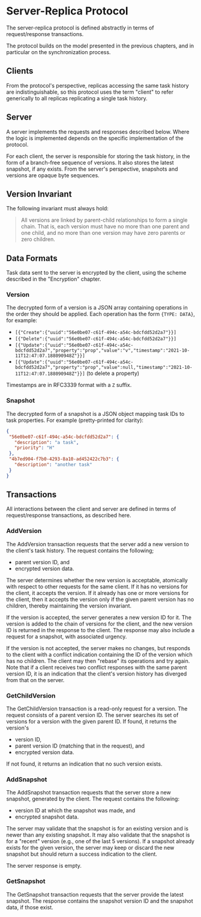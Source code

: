 # Server-Replica Protocol

The server-replica protocol is defined abstractly in terms of request/response transactions.

The protocol builds on the model presented in the previous chapters, and in particular on the synchronization process.

## Clients

From the protocol's perspective, replicas accessing the same task history are indistinguishable, so this protocol uses the term "client" to refer generically to all replicas replicating a single task history.

## Server

A server implements the requests and responses described below.
Where the logic is implemented depends on the specific implementation of the protocol.

For each client, the server is responsible for storing the task history, in the form of a branch-free sequence of versions.
It also stores the latest snapshot, if any exists.
From the server's perspective, snapshots and versions are opaque byte sequences.

## Version Invariant

The following invariant must always hold:

> All versions are linked by parent-child relationships to form a single chain.
> That is, each version must have no more than one parent and one child, and no more than one version may have zero parents or zero children.

## Data Formats

Task data sent to the server is encrypted by the client, using the scheme described in the "Encryption" chapter.

### Version

The decrypted form of a version is a JSON array containing operations in the order they should be applied.
Each operation has the form `{TYPE: DATA}`, for example:

 * `[{"Create":{"uuid":"56e0be07-c61f-494c-a54c-bdcfdd52d2a7"}}]`
 * `[{"Delete":{"uuid":"56e0be07-c61f-494c-a54c-bdcfdd52d2a7"}}]`
 * `[{"Update":{"uuid":"56e0be07-c61f-494c-a54c-bdcfdd52d2a7","property":"prop","value":"v","timestamp":"2021-10-11T12:47:07.188090948Z"}}]`
 * `[{"Update":{"uuid":"56e0be07-c61f-494c-a54c-bdcfdd52d2a7","property":"prop","value":null,"timestamp":"2021-10-11T12:47:07.188090948Z"}}]` (to delete a property)

Timestamps are in RFC3339 format with a `Z` suffix.

### Snapshot

The decrypted form of a snapshot is a JSON object mapping task IDs to task properties.
For example (pretty-printed for clarity):

```json
{
 "56e0be07-c61f-494c-a54c-bdcfdd52d2a7": {
   "description": "a task",
   "priority": "H"
 },
 "4b7ed904-f7b0-4293-8a10-ad452422c7b3": {
   "description": "another task"
 }
}
```

## Transactions

All interactions between the client and server are defined in terms of request/response transactions, as described here.

### AddVersion

The AddVersion transaction requests that the server add a new version to the client's task history.
The request contains the following;

 * parent version ID, and
 * encrypted version data.

The server determines whether the new version is acceptable, atomically with respect to other requests for the same client.
If it has no versions for the client, it accepts the version.
If it already has one or more versions for the client, then it accepts the version only if the given parent version has no children, thereby maintaining the version invariant.

If the version is accepted, the server generates a new version ID for it.
The version is added to the chain of versions for the client, and the new version ID is returned in the response to the client.
The response may also include a request for a snapshot, with associated urgency.

If the version is not accepted, the server makes no changes, but responds to the client with a conflict indication containing the ID of the version which has no children.
The client may then "rebase" its operations and try again.
Note that if a client receives two conflict responses with the same parent version ID, it is an indication that the client's version history has diverged from that on the server.

### GetChildVersion

The GetChildVersion transaction is a read-only request for a version.
The request consists of a parent version ID.
The server searches its set of versions for a version with the given parent ID.
If found, it returns the version's

 * version ID,
 * parent version ID (matching that in the request), and
 * encrypted version data.

If not found, it returns an indication that no such version exists.

### AddSnapshot

The AddSnapshot transaction requests that the server store a new snapshot, generated by the client.
The request contains the following:

 * version ID at which the snapshot was made, and
 * encrypted snapshot data.

The server may validate that the snapshot is for an existing version and is newer than any existing snapshot.
It may also validate that the snapshot is for a "recent" version (e.g., one of the last 5 versions).
If a snapshot already exists for the given version, the server may keep or discard the new snapshot but should return a success indication to the client.

The server response is empty.

### GetSnapshot

The GetSnapshot transaction requests that the server provide the latest snapshot.
The response contains the snapshot version ID and the snapshot data, if those exist.

